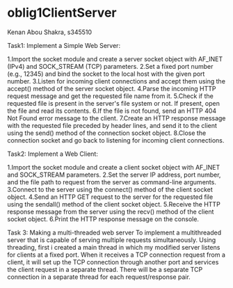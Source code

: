 # oblig1ClientServer
Kenan Abou Shakra, s345510

Task1:
Implement a Simple Web Server:

1.Import the socket module and create a server socket object with AF_INET (IPv4) and SOCK_STREAM (TCP) parameters.
2.Set a fixed port number (e.g., 12345) and bind the socket to the local host with the given port number.
3.Listen for incoming client connections and accept them using the accept() method of the server socket object.
4.Parse the incoming HTTP request message and get the requested file name from it.
5.Check if the requested file is present in the server's file system or not. If present, open the file and read its contents.
6.If the file is not found, send an HTTP 404 Not Found error message to the client.
7.Create an HTTP response message with the requested file preceded by header lines, and send it to the client using the send() method of the connection socket object.
8.Close the connection socket and go back to listening for incoming client connections.


Task2:
Implement a Web Client:

1.Import the socket module and create a client socket object with AF_INET and SOCK_STREAM parameters.
2.Set the server IP address, port number, and the file path to request from the server as command-line arguments.
3.Connect to the server using the connect() method of the client socket object.
4.Send an HTTP GET request to the server for the requested file using the sendall() method of the client socket object.
5.Receive the HTTP response message from the server using the recv() method of the client socket object.
6.Print the HTTP response message on the console.


Task 3:
Making a multi-threaded web server
To implement a multithreaded server that is capable of serving multiple requests simultaneously. Using threading, first i created a main thread in which my modified server listens for clients at a fixed port. When it receives a TCP connection request from a client, it will set up the TCP connection through another port and services the client request in a separate thread. There will be a separate TCP connection in a separate thread for each request/response pair.

